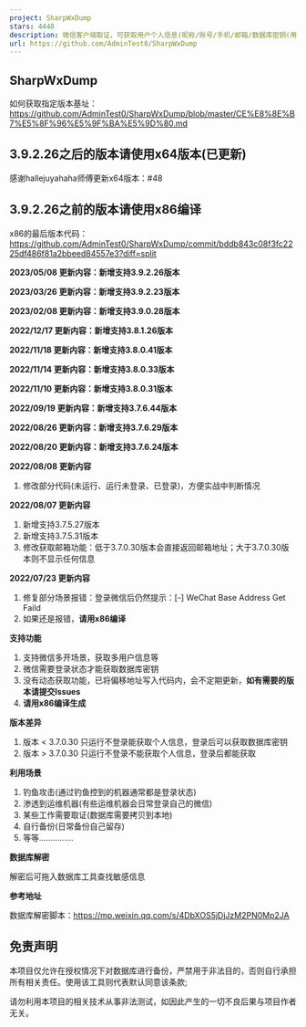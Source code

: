 ```yaml
---
project: SharpWxDump
stars: 4440
description: 微信客户端取证，可获取用户个人信息(昵称/账号/手机/邮箱/数据库密钥(用来解密聊天记录))；支持获取多用户信息，不定期更新新版本偏移，目前支持所有新版本、正式版本
url: https://github.com/AdminTest0/SharpWxDump
---
```


SharpWxDump
-----------

如何获取指定版本基址：https://github.com/AdminTest0/SharpWxDump/blob/master/CE%E8%8E%B7%E5%8F%96%E5%9F%BA%E5%9D%80.md

3.9.2.26之后的版本请使用x64版本(已更新)
--------------------------

感谢hallejuyahaha师傅更新x64版本：#48

3.9.2.26之前的版本请使用x86编译
---------------------

x86的最后版本代码：https://github.com/AdminTest0/SharpWxDump/commit/bddb843c08f3fc2225df486f81a2bbeed84557e3?diff=split

**2023/05/08 更新内容：新增支持3.9.2.26版本**

**2023/03/26 更新内容：新增支持3.9.2.23版本**

**2023/02/08 更新内容：新增支持3.9.0.28版本**

**2022/12/17 更新内容：新增支持3.8.1.26版本**

**2022/11/18 更新内容：新增支持3.8.0.41版本**

**2022/11/14 更新内容：新增支持3.8.0.33版本**

**2022/11/10 更新内容：新增支持3.8.0.31版本**

**2022/09/19 更新内容：新增支持3.7.6.44版本**

**2022/08/26 更新内容：新增支持3.7.6.29版本**

**2022/08/20 更新内容：新增支持3.7.6.24版本**

**2022/08/08 更新内容**

1.  修改部分代码(未运行、运行未登录、已登录)，方便实战中判断情况

**2022/08/07 更新内容**

1.  新增支持3.7.5.27版本
2.  新增支持3.7.5.31版本
3.  修改获取邮箱功能：低于3.7.0.30版本会直接返回邮箱地址；大于3.7.0.30版本则不显示任何信息

**2022/07/23 更新内容**

1.  修复部分场景报错：登录微信后仍然提示：\[-\] WeChat Base Address Get Faild
2.  如果还是报错，**请用x86编译**

**支持功能**

1.  支持微信多开场景，获取多用户信息等
2.  微信需要登录状态才能获取数据库密钥
3.  没有动态获取功能，已将偏移地址写入代码内，会不定期更新，**如有需要的版本请提交Issues**
4.  **请用x86编译生成**

**版本差异**

1.  版本 < 3.7.0.30 只运行不登录能获取个人信息，登录后可以获取数据库密钥
2.  版本 > 3.7.0.30 只运行不登录不能获取个人信息，登录后都能获取

**利用场景**

1.  钓鱼攻击(通过钓鱼控到的机器通常都是登录状态)
2.  渗透到运维机器(有些运维机器会日常登录自己的微信)
3.  某些工作需要取证(数据库需要拷贝到本地)
4.  自行备份(日常备份自己留存)
5.  等等...............

**数据库解密**

解密后可拖入数据库工具查找敏感信息

**参考地址**

数据库解密脚本：https://mp.weixin.qq.com/s/4DbXOS5jDjJzM2PN0Mp2JA

免责声明
----

本项目仅允许在授权情况下对数据库进行备份，严禁用于非法目的，否则自行承担所有相关责任。使用该工具则代表默认同意该条款;

请勿利用本项目的相关技术从事非法测试，如因此产生的一切不良后果与项目作者无关。

